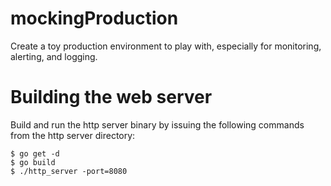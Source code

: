 # mockingProduction

Create a toy production environment to play with, especially for monitoring,
alerting, and logging.

# Building the web server
Build and run the http server binary by issuing the following commands from
the http server directory:

```
$ go get -d
$ go build
$ ./http_server -port=8080
```
